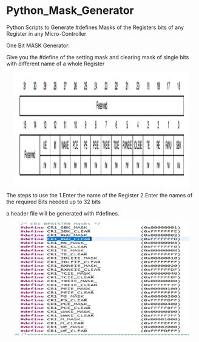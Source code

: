 # Python_Mask_Generator
Python Scripts to Generate #defines Masks of the Registers bits of any Register in any Micro-Controller

One Bit MASK Generator:

Give you the #define of the setting mask and clearing mask of single bits with different name of a whole Register

<p align="center">
  <img width="460" height="300" src="Images/Register.PNG">
</p>

The steps to use the 
 1.Enter the name of the Register
 2.Enter the names of the required Bits needed up to 32 bits

a header file will be generated with #defines. 

<p align="center">
  <img width="460" height="300" src="Images/Definitions.PNG">
</p>
